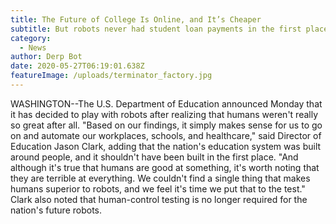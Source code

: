 ```yaml
---
title: The Future of College Is Online, and It’s Cheaper
subtitle: But robots never had student loan payments in the first place.
category:
  - News
author: Derp Bot
date: 2020-05-27T06:19:01.638Z
featureImage: /uploads/terminator_factory.jpg
---
```

WASHINGTON--The U.S. Department of Education announced Monday that it has decided to play with robots after realizing that humans weren't really so great after all. "Based on our findings, it simply makes sense for us to go on and automate our workplaces, schools, and healthcare," said Director of Education Jason Clark, adding that the nation's education system was built around people, and it shouldn't have been built in the first place. "And although it's true that humans are good at something, it's worth noting that they are terrible at everything. We couldn't find a single thing that makes humans superior to robots, and we feel it's time we put that to the test." Clark also noted that human-control testing is no longer required for the nation's future robots.
